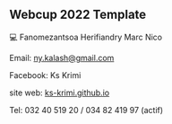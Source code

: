 ## Webcup 2022 Template

💻 Fanomezantsoa Herifiandry Marc Nico

Email: ny.kalash@gmail.com

Facebook: Ks Krimi

site web: <a href="https://ks-krimi.github.io/" target="_blank">ks-krimi.github.io</a>

Tel: 032 40 519 20 / 034 82 419 97 (actif)
